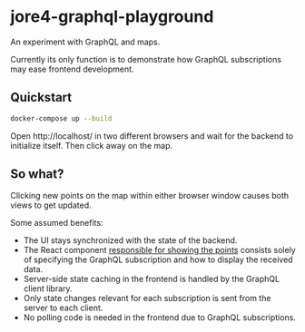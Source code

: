 # jore4-graphql-playground

An experiment with GraphQL and maps.

Currently its only function is to demonstrate how GraphQL subscriptions may ease frontend development.

## Quickstart

```sh
docker-compose up --build
```

Open http://localhost/ in two different browsers and wait for the backend to initialize itself.
Then click away on the map.

## So what?

Clicking new points on the map within either browser window causes both views to get updated.

Some assumed benefits:
- The UI stays synchronized with the state of the backend.
- The React component [responsible for showing the points](frontend/src/components/CircleLayer.tsx) consists solely of specifying the GraphQL subscription and how to display the received data.
- Server-side state caching in the frontend is handled by the GraphQL client library.
- Only state changes relevant for each subscription is sent from the server to each client.
- No polling code is needed in the frontend due to GraphQL subscriptions.

